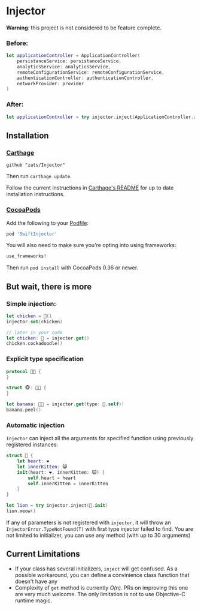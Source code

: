 # Injector

**Warning**: this project is not considered to be feature complete.

### Before:

```swift
let applicationController = ApplicationController(
	persistanceService: persistanceService,
	analyticsService: analyticsService,
	remoteConfigurationService: remoteConfigurationService,
	authenticationController: authenticationController,
	networkProvider: provider
)
```

### After:

```swift
let applicationController = try injector.inject(ApplicationController.init)
```

## Installation ##

### [Carthage]

[Carthage]: https://github.com/Carthage/Carthage

```
github "zats/Injector"
```

Then run `carthage update`.

Follow the current instructions in [Carthage's README][carthage-installation]
for up to date installation instructions.

[carthage-installation]: https://github.com/Carthage/Carthage#adding-frameworks-to-an-application

### [CocoaPods]

[CocoaPods]: http://cocoapods.org

Add the following to your [Podfile](http://guides.cocoapods.org/using/the-podfile.html):

```ruby
pod 'SwiftInjector'
```

You will also need to make sure you're opting into using frameworks:

```ruby
use_frameworks!
```

Then run `pod install` with CocoaPods 0.36 or newer.

## But wait, there is more

### Simple injection:

```swift
let chicken = 🐔()
injector.set(chicken)

// later in your code
let chicken: 🐔 = injector.get()
chicken.cockadoodle()
```

### Explicit type specification

```swift
protocol 🍌💕 {
}

struct 🐵: 🍌💕 {
}

let banana: 🍌💕 = injector.get(type: 🐨.self)!
banana.peel()
```

### Automatic injection

`Injector` can inject all the arguments for specified function using previously registered instances:

```swift
struct 🦁 {
    let heart: ❤️
    let innerKitten: 😺
    init(heart: ❤️, innerKitten: 😺) {
        self.heart = heart
        self.innerKitten = innerKitten
    }
}

let lion = try injector.inject(🦁.init)
lion.meow()
```

If any of parameters is not registered with `injector`, it will throw an `InjectorError.TypeNotFound(T)` with first type injector failed to find. 
You are not limited to initializer, you can use any method (with up to 30 arguments)


## Current Limitations

* If your class has several initializers, `inject` will get confused. As a possible workaround, you can define a convinience class function that doesn't have any 
* Complexity of `get` method is currently *O(n)*. PRs on improving this one are very much welcome. The only limitation is not to use Objective-C runtime magic.
